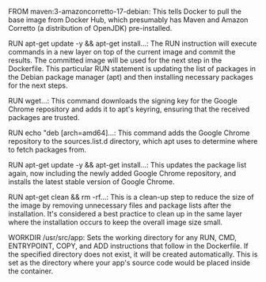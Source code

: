 FROM maven:3-amazoncorretto-17-debian: This tells Docker to pull the base image from Docker Hub, which presumably has Maven and Amazon Corretto (a distribution of OpenJDK) pre-installed.

RUN apt-get update -y && apt-get install...: The RUN instruction will execute commands in a new layer on top of the current image and commit the results. The committed image will be used for the next step in the Dockerfile. This particular RUN statement is updating the list of packages in the Debian package manager (apt) and then installing necessary packages for the next steps.

RUN wget...: This command downloads the signing key for the Google Chrome repository and adds it to apt's keyring, ensuring that the received packages are trusted.

RUN echo "deb [arch=amd64]...: This command adds the Google Chrome repository to the sources.list.d directory, which apt uses to determine where to fetch packages from.

RUN apt-get update -y && apt-get install...: This updates the package list again, now including the newly added Google Chrome repository, and installs the latest stable version of Google Chrome.

RUN apt-get clean && rm -rf...: This is a clean-up step to reduce the size of the image by removing unnecessary files and package lists after the installation. It's considered a best practice to clean up in the same layer where the installation occurs to keep the overall image size small.

WORKDIR /usr/src/app: Sets the working directory for any RUN, CMD, ENTRYPOINT, COPY, and ADD instructions that follow in the Dockerfile. If the specified directory does not exist, it will be created automatically. This is set as the directory where your app's source code would be placed inside the container.
